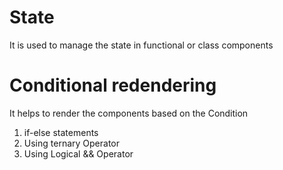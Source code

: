 # State 

It is used to manage the state in functional or class components 


# Conditional redendering 
It helps to render the components based on the Condition 

1. if-else statements 
2. Using ternary Operator 
3. Using Logical && Operator 